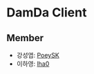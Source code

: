 # DamDa Client

## Member

- 강성엽: [PoeySK](https://github.com/PoeySK)
- 이하영: [lha0](https://github.com/lha0)


